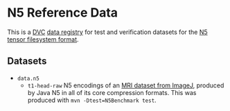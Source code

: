 # N5 Reference Data

This is a [DVC](https://dvc.org/) [data registry](https://dvc.org/doc/use-cases/data-registry) for test and verification datasets for the [N5 tensor filesystem format](https://github.com/saalfeldlab/n5).

## Datasets
- `data.n5`
  - `t1-head-raw` N5 encodings of an [MRI dataset from ImageJ](https://imagej.nih.gov/ij/images/t1-head-raw.zip), produced by Java N5 in all of its core compression formats. This was produced with `mvn -Dtest=N5Benchmark test`.

